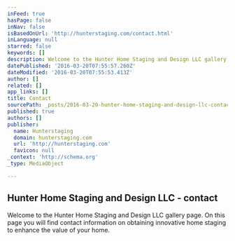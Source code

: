```yaml
---
inFeed: true
hasPage: false
inNav: false
isBasedOnUrl: 'http://hunterstaging.com/contact.html'
inLanguage: null
starred: false
keywords: []
description: Welcome to the Hunter Home Staging and Design LLC gallery page. On this page you will find contact information on obtaining innovative home staging to enhance the value of your home.
datePublished: '2016-03-20T07:55:57.260Z'
dateModified: '2016-03-20T07:55:53.413Z'
author: []
related: []
app_links: []
title: Contact
sourcePath: _posts/2016-03-20-hunter-home-staging-and-design-llc-contact.md
published: true
authors: []
publisher:
  name: Hunterstaging
  domain: hunterstaging.com
  url: 'http://hunterstaging.com'
  favicon: null
_context: 'http://schema.org'
_type: MediaObject

---
```

<article style=""><h1>Hunter Home Staging and Design LLC - contact</h1><p>Welcome to the Hunter Home Staging and Design LLC gallery page. On this page you will find contact information on obtaining innovative home staging to enhance the value of your home.</p></article>